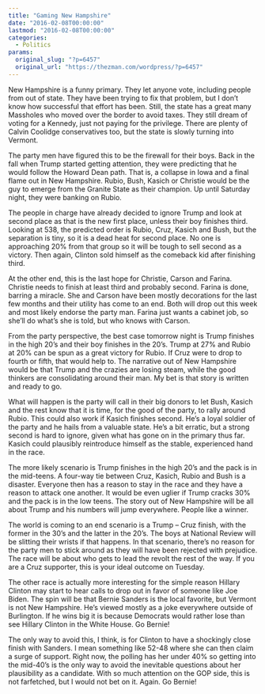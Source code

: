 ```yaml
---
title: "Gaming New Hampshire"
date: "2016-02-08T00:00:00"
lastmod: "2016-02-08T00:00:00"
categories:
  - Politics
params:
  original_slug: "?p=6457"
  original_url: "https://thezman.com/wordpress/?p=6457"
---
```


New Hampshire is a funny primary. They let anyone vote, including people
from out of state. They have been trying to fix that problem, but I
don’t know how successful that effort has been. Still, the state has a
great many Massholes who moved over the border to avoid taxes. They
still dream of voting for a Kennedy, just not paying for the privilege.
There are plenty of Calvin Coolidge conservatives too, but the state is
slowly turning into Vermont.

The party men have figured this to be the firewall for their boys. Back
in the fall when Trump started getting attention, they were predicting
that he would follow the Howard Dean path. That is, a collapse in Iowa
and a final flame out in New Hampshire. Rubio, Bush, Kasich or Christie
would be the guy to emerge from the Granite State as their champion. Up
until Saturday night, they were banking on Rubio.

The people in charge have already decided to ignore Trump and look at
second place as that is the new first place, unless their boy finishes
third. Looking at 538, the predicted order is Rubio, Cruz, Kasich and
Bush, but the separation is tiny, so it is a dead heat for second place.
No one is approaching 20% from that group so it will be tough to sell
second as a victory. Then again, Clinton sold himself as the comeback
kid after finishing third.

At the other end, this is the last hope for Christie, Carson and Farina.
Christie needs to finish at least third and probably second. Farina is
done, barring a miracle. She and Carson have been mostly decorations for
the last few months and their utility has come to an end. Both will drop
out this week and most likely endorse the party man. Farina just wants a
cabinet job, so she’ll do what’s she is told, but who knows with Carson.

From the party perspective, the best case tomorrow night is Trump
finishes in the high 20’s and their boy finishes in the 20’s. Trump at
27% and Rubio at 20% can be spun as a great victory for Rubio. If Cruz
were to drop to fourth or fifth, that would help to. The narrative out
of New Hampshire would be that Trump and the crazies are losing steam,
while the good thinkers are consolidating around their man. My bet is
that story is written and ready to go.

What will happen is the party will call in their big donors to let Bush,
Kasich and the rest know that it is time, for the good of the party, to
rally around Rubio. This could also work if Kasich finishes second. He’s
a loyal soldier of the party and he hails from a valuable state. He’s a
bit erratic, but a strong second is hard to ignore, given what has gone
on in the primary thus far. Kasich could plausibly reintroduce himself
as the stable, experienced hand in the race.

The more likely scenario is Trump finishes in the high 20’s and the pack
is in the mid-teens. A four-way tie between Cruz, Kasich, Rubio and Bush
is a disaster. Everyone then has a reason to stay in the race and they
have a reason to attack one another. It would be even uglier if Trump
cracks 30% and the pack is in the low teens. The story out of New
Hampshire will be all about Trump and his numbers will jump everywhere.
People like a winner.

The world is coming to an end scenario is a Trump – Cruz finish, with
the former in the 30’s and the latter in the 20’s. The boys at National
Review will be slitting their wrists if that happens. In that scenario,
there’s no reason for the party men to stick around as they will have
been rejected with prejudice. The race will be about who gets to lead
the revolt the rest of the way. If you are a Cruz supporter, this is
your ideal outcome on Tuesday.

The other race is actually more interesting for the simple reason
Hillary Clinton may start to hear calls to drop out in favor of someone
like Joe Biden. The spin will be that Bernie Sanders is the local
favorite, but Vermont is not New Hampshire. He’s viewed mostly as a joke
everywhere outside of Burlington. If he wins big it is because Democrats
would rather lose than see Hillary Clinton in the White House. Go
Bernie!

The only way to avoid this, I think, is for Clinton to have a shockingly
close finish with Sanders. I mean something like 52-48 where she can
then claim a surge of support. Right now, the polling has her under 40%
so getting into the mid-40’s is the only way to avoid the inevitable
questions about her plausibility as a candidate. With so much attention
on the GOP side, this is not farfetched, but I would not bet on it.
Again. Go Bernie!
